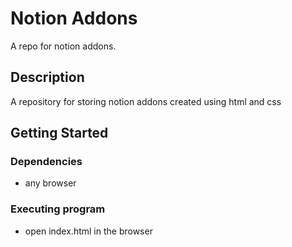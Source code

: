 # Notion Addons

A repo for notion addons.

## Description

A repository for storing notion addons created using html and css

## Getting Started

### Dependencies

* any browser

### Executing program

* open index.html in the browser
